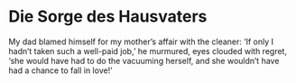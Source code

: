 Die Sorge des Hausvaters========================



My dad blamed himself for my mother’s affair with the cleaner: ‘If only I hadn’t taken such a well-paid job,’ he murmured, eyes clouded with regret, ‘she would have had to do the vacuuming herself, and she wouldn’t have had a chance to fall in love!’
